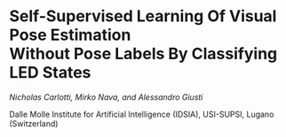 # Self-Supervised Learning Of Visual Pose Estimation <br> Without Pose Labels By Classifying LED States

*Nicholas Carlotti, Mirko Nava, and Alessandro Giusti*

Dalle Molle Institute for Artificial Intelligence (IDSIA), USI-SUPSI, Lugano (Switzerland)

<!--
WARNING: WHAT IS WRITTEN BELOW IS JUST A PLACEHOLDER FROM PAST WORK WHICH NEEDS TO BE UPDATED, PLEASE IGNORE
### Abstract

We propose a novel self-supervised approach for learning to localize robots equipped with controllable LEDs visually. 
We rely on a few training samples labeled with position ground truth and many training samples in which only the LED state is known, whose collection is cheap. We show that using LED state prediction as a pretext task significantly helps to solve the visual localization end task.
The resulting model does not require knowledge of LED states during inference. <br>
We instantiate the approach to visual relative localization of nano-quadrotors: experimental results show that using our pretext task significantly improves localization accuracy (from 68.3% to 76.2%) and outperforms alternative strategies, such as a supervised baseline, model pre-training, or an autoencoding pretext task. We deploy our model aboard a 27-g Crazyflie nano-drone, running at 21 fps, in a position-tracking task of a peer nano-drone.
Our approach, relying on position labels for only 300 images, yields a mean tracking error of 4.2 cm versus 11.9 cm of a supervised baseline model trained without our pretext task.

<img src="https://github.com/idsia-robotics/leds-as-pretext/blob/main/img/led_pretext_approach.png" width="850" alt="LEDs as Pretext approach" />

Figure 1: *Overview of our approach. A fully convolutional network model is trained to predict the drone position in the current frame by minimizing a loss **L**end defined on a small labeled dataset **T**l (bottom), and the state of the four drone LEDs, by minimizing **L**pretext defined on a large dataset **T**l joined with **T**u (top).*

<br>

Table 1: *Comparison of models, five replicas per row. Pearson Correlation Coefficient ρu and ρv , precision P30 and median of the error D tilde.*

<img src="https://github.com/idsia-robotics/leds-as-pretext/blob/main/img/led_pretext_performance.png" width="900" alt="LEDs as Pretext performance" />

### Bibtex

```properties
@article{nava2024self,
  author={Nava, Mirko and Carlotti, Nicholas and Crupi, Luca and Palossi, Daniele and Giusti, Alessandro},
  journal={IEEE Robotics and Automation Letters}, 
  title={Self-Supervised Learning of Visual Robot Localization Using LED State Prediction as a Pretext Task}, 
  year={2024},
  volume={9},
  number={4},
  pages={3363-3370},
  doi={10.1109/LRA.2024.3365973},
}
```

### Video

[![Self-Supervised Learning of Visual Robot Localization Using Prediction of LEDs States as a Pretext Task](https://github.com/idsia-robotics/leds-as-pretext/blob/main/img/led_pretext_video_preview.gif)](https://github.com/idsia-robotics/leds-as-pretext/blob/main/img/led_pretext_video.mp4?raw=true)

### Code

The codebase for the approach is avaliable [here](https://github.com/idsia-robotics/leds-as-pretext/tree/main/code).

##### Requirements

- Python                       3.8.0
- h5py                         3.8.0
- numpy                        1.23.5
- scipy                        1.10.1
- torch                        1.13.1
- torchinfo                    1.8.0
- torchvision                  0.15.2
- tensorboard                  2.12.3
- torch-tb-profiler            0.4.1
- scikit-image                 0.21.0
- scikit-learn                 1.2.2

##### LED State Prediction Pretext (LED-P)
Our approach trains on samples divided into labeled and unlabeled ones. The training script can be invoked as follows, to train model `model_name` for `epochs` epochs with batch size `batch_size` with a lambda for the position loss (or 1 - lambda for the pretext loss) `lambda_loss_pos`, considering the fraction `fraction_labeled_samples` of the dataset to have labeled samples.
```bash
python train_led_pretext.py -e <epochs> -bs <batch_size> -wpos <lambda_loss_pos> -fpos <fraction_labeled_samples> -n <model_name>
```

__Note:__ The script will store inside the model's folder the tensorboard log containing all training and testing set metrics.

##### Efficient Deep Neural Networks (EDNN)
The procedure to train this model is essentially the same as for __LED-P__. The only difference is that the script for this model supports fine tuning of an available checkpoint.
For example, given a checkpoint from a model with name `pre_trained`, fine tuning a checkpoint can be done as follows:

```bash
python train_ednn.py --pre-trained-name <pre_trained>/checkpoint.tar
```

__Note:__ The script looks for pre-trained models in the `models/` folder.

##### Autoencoding Pretext (AE-P)
The autoencoder training script provides two ways of training the model: *autoencoder mode* and *position mode*.  
In autoencoder mode, the model is trained to learn a hidden representation for the input dataset. No validation is done during this phase. This mode is the default one.  
The position mode is enabled by adding the `--position-mode` flag to the script invocation command.
The common use case for this mode is that of starting from a pre-trained hidden representation and tune it to solve the position task.
The bottleneck size is chosen by the parameter `bottleneck`; the position mode training is started by running:
```bash
python train_autoencoder.py --position-mode --bottleneck-size <bottleneck> --pre-trained-name <hidden_repr>/checkpoint.tar
```

##### Contrastive Language–Image Pre-training (CLIP)
This script requires CLIP to be installed. Refer to the [official installation instructions](https://github.com/openai/CLIP#usage) to obtain it.  
The only parameter of interest for using this script is the `--clip-base-folder` flag, which tells the script where to download the CLIP checkpoint. The path is relative to the shell's current folder. To run the training execute the following:
```bash
python train_clip_head.py --clip-base-folder <./clip>
```
--!>
